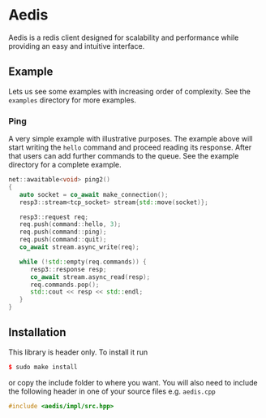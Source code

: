 # Aedis

Aedis is a redis client designed for scalability and performance while
providing an easy and intuitive interface.

## Example

Lets us see some examples with increasing order of complexity.
See the `examples` directory for more examples.

### Ping

A very simple example with illustrative purposes.  The example above
will start writing the `hello` command and proceed reading its
response. After that users can add further commands to the queue. See
the example directory for a complete example.


```cpp
net::awaitable<void> ping2()
{
   auto socket = co_await make_connection();
   resp3::stream<tcp_socket> stream{std::move(socket)};

   resp3::request req;
   req.push(command::hello, 3);
   req.push(command::ping);
   req.push(command::quit);
   co_await stream.async_write(req);

   while (!std::empty(req.commands)) {
      resp3::response resp;
      co_await stream.async_read(resp);
      req.commands.pop();
      std::cout << resp << std::endl;
   }
}
```

## Installation

This library is header only. To install it run

```cpp
$ sudo make install
```

or copy the include folder to where you want.  You will also need to include
the following header in one of your source files e.g. `aedis.cpp`

```cpp
#include <aedis/impl/src.hpp>
```
